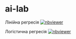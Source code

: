 # ai-lab

Лінійна регресія [![nbviewer](https://raw.githubusercontent.com/jupyter/design/master/logos/Badges/nbviewer_badge.svg)](https://nbviewer.org/github/YKochura/ai-lab/blob/68558d19dba25f509e78f51e806eaeaf60a6d633/linear-regression/linear_regression.ipynb)

Логістична регресія [![nbviewer](https://raw.githubusercontent.com/jupyter/design/master/logos/Badges/nbviewer_badge.svg)](https://nbviewer.org/github/YKochura/ai-lab/blob/68558d19dba25f509e78f51e806eaeaf60a6d633/logistic-regression/logistic_regression.ipynb)
